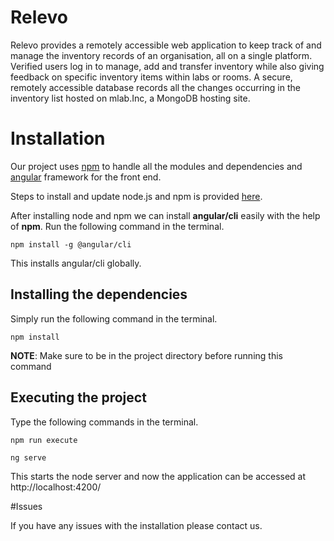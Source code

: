 # Relevo

Relevo provides a remotely accessible web application to keep track of and manage the inventory records of an organisation, all on a single platform. Verified users log in to manage, add and transfer inventory while also giving feedback on specific inventory items within labs or rooms. A secure, remotely accessible database records all the changes occurring in the inventory list hosted on mlab.Inc, a MongoDB hosting site. 

# Installation

Our project uses [npm](https://www.npmjs.com/) to handle all the modules and dependencies and [angular](https://angular.io/) framework for the front end. 

Steps to install and update node.js and npm is provided [here](https://docs.npmjs.com/getting-started/installing-node).

After installing node and npm we can install **angular/cli** easily with the help of **npm**.
Run the following command in the terminal.

`npm install -g @angular/cli`

This installs angular/cli globally.

## Installing the dependencies

Simply run the following command in the terminal.

`npm install`

**NOTE**: Make sure to be in the project directory before running this command

## Executing the project

Type the following commands in the terminal.

`npm run execute`

`ng serve`

This starts the node server and now the application can be accessed at http://localhost:4200/


#Issues

If you have any issues with the installation please contact us.